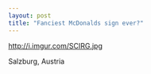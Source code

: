 ```yaml
---
layout: post
title: "Fanciest McDonalds sign ever?"
---
```


http://i.imgur.com/SCIRG.jpg

Salzburg, Austria